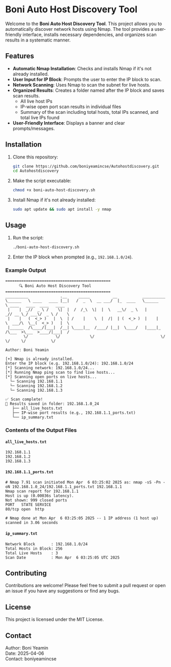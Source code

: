 # Boni Auto Host Discovery Tool

Welcome to the **Boni Auto Host Discovery Tool**. This project allows you to automatically discover network hosts using Nmap. The tool provides a user-friendly interface, installs necessary dependencies, and organizes scan results in a systematic manner.

## Features

- **Automatic Nmap Installation**: Checks and installs Nmap if it's not already installed.
- **User Input for IP Block**: Prompts the user to enter the IP block to scan.
- **Network Scanning**: Uses Nmap to scan the subnet for live hosts.
- **Organized Results**: Creates a folder named after the IP block and saves scan results.
  - All live host IPs
  - IP-wise open port scan results in individual files
  - Summary of the scan including total hosts, total IPs scanned, and total live IPs found
- **User-Friendly Interface**: Displays a banner and clear prompts/messages.

## Installation

1. Clone this repository:
    ```bash
    git clone https://github.com/boniyeamincse/Autohostdiscovery.git
    cd Autohostdiscovery
    ```

2. Make the script executable:
    ```bash
    chmod +x boni-auto-host-discovery.sh
    ```

3. Install Nmap if it's not already installed:
    ```bash
    sudo apt update && sudo apt install -y nmap
    ```

## Usage

1. Run the script:
    ```bash
    ./boni-auto-host-discovery.sh
    ```

2. Enter the IP block when prompted (e.g., `192.168.1.0/24`).

### Example Output

```
==============================================
      🔍 Boni Auto Host Discovery Tool        
==============================================
__________              .__     _____          __           __________                             
\______   \ ____   ____ |__|   /  _  \  __ ___/  |_  ____   \______   \ ____   ____  ____   ____  
 |    |  _//  _ \ /    \|  |  /  /_\  \|  |  \   __\/  _ \   |       _// __ \_/ ___\/  _ \ /    \ 
 |    |   (  <_> )   |  \  | /    |    \  |  /|  | (  <_> )  |    |   \  ___/\  \__(  <_> )   |  \
 |______  /\____/|___|  /__| \____|__  /____/ |__|  \____/   |____|_  /\___  >\___  >____/|___|  /
        \/            \/             \/                             \/     \/     \/           \/ 

Author: Boni Yeamin

[+] Nmap is already installed.
Enter the IP block (e.g. 192.168.1.0/24): 192.168.1.0/24
[*] Scanning network: 192.168.1.0/24...
[*] Running Nmap ping scan to find live hosts...
[*] Scanning open ports on live hosts...
  └─ Scanning 192.168.1.1
  └─ Scanning 192.168.1.2
  └─ Scanning 192.168.1.3

✅ Scan complete!
📂 Results saved in folder: 192.168.1.0_24
   ├── all_live_hosts.txt
   ├── IP-wise port results (e.g., 192.168.1.1_ports.txt)
   └── ip_summary.txt
```

### Contents of the Output Files
#### `all_live_hosts.txt`
```
192.168.1.1
192.168.1.2
192.168.1.3
```

#### `192.168.1.1_ports.txt`
```
# Nmap 7.91 scan initiated Mon Apr  6 03:25:02 2025 as: nmap -sS -Pn -oN 192.168.1.0_24/192.168.1.1_ports.txt 192.168.1.1
Nmap scan report for 192.168.1.1
Host is up (0.00036s latency).
Not shown: 999 closed ports
PORT   STATE SERVICE
80/tcp open  http

# Nmap done at Mon Apr  6 03:25:05 2025 -- 1 IP address (1 host up) scanned in 3.06 seconds
```

#### `ip_summary.txt`
```
Network Block       : 192.168.1.0/24
Total Hosts in Block: 256
Total Live Hosts    : 3
Scan Date           : Mon Apr  6 03:25:05 UTC 2025
```

## Contributing

Contributions are welcome! Please feel free to submit a pull request or open an issue if you have any suggestions or find any bugs.

## License

This project is licensed under the MIT License.

## Contact

Author: Boni Yeamin  
Date: 2025-04-06  
Contact: boniyeamincse
